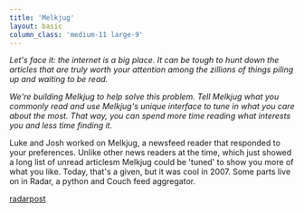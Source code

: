 ```yaml
---
title: 'Melkjug'
layout: basic
column_class: 'medium-11 large-9'
---
```


<em>Let's face it: the internet is a big place. It can be tough to hunt down the articles that are truly worth your attention among the zillions of things piling up and waiting to be read.</em>

<em>We're building Melkjug to help solve this problem. Tell Melkjug what you commonly read and use Melkjug's unique interface to tune in what you care about the most. That way, you can spend more time reading what interests you and less time finding it.</em>

Luke and Josh worked on Melkjug, a newsfeed reader that responded to your preferences. Unlike other news readers at the time, which just showed a long list of unread articlesm Melkjug could be 'tuned' to show you more of what you like. Today, that's a given, but it was cool in 2007. Some parts live on in Radar, a python and Couch feed aggregator.

<a href="https://github.com/ltucker/radarpost"><span class="octicon octicon-mark-github"> radarpost</span></a>  